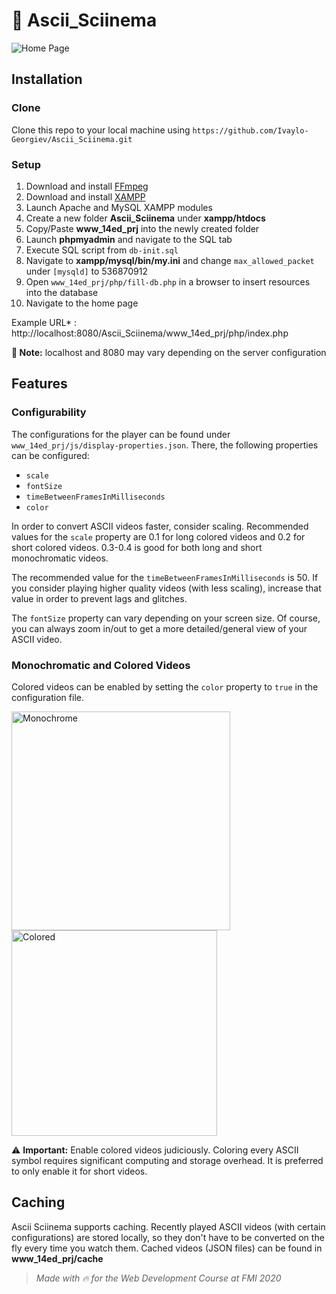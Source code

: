 # 🍿  Ascii_Sciinema

![Home Page](https://github.com/Ivaylo-Georgiev/Ascii_Sciinema/blob/master/home.gif)

## Installation

### Clone
Clone this repo to your local machine using `https://github.com/Ivaylo-Georgiev/Ascii_Sciinema.git`  

### Setup

 1. Download and install [FFmpeg](https://www.ffmpeg.org/download.html#build-windows)
 2. Download and install [XAMPP](https://www.apachefriends.org/download.html)
 3. Launch Apache and MySQL XAMPP modules
 4. Create a new folder **Ascii_Sciinema**  under **xampp/htdocs**
 5. Copy/Paste **www_14ed_prj**  into the newly created  folder
 6. Launch **phpmyadmin** and navigate to the SQL tab
 7. Execute SQL script from `db-init.sql`
 8. Navigate to **xampp/mysql/bin/my.ini** and change `max_allowed_packet` under `[mysqld]` to 536870912
 9. Open `www_14ed_prj/php/fill-db.php` in a browser to insert resources into the database
 10. Navigate to the home page

Example URL* :  http://localhost:8080/Ascii_Sciinema/www_14ed_prj/php/index.php

**📓 Note:** localhost and 8080 may vary depending on the server configuration

## Features

### Configurability
The configurations for the player can be found under `www_14ed_prj/js/display-properties.json`. There, the following properties can be configured:
* `scale`
* `fontSize`
* `timeBetweenFramesInMilliseconds` 
* `color`

In order to convert ASCII videos faster, consider scaling. Recommended values for the `scale` property are 0.1 for long colored videos and 0.2 for short colored videos. 0.3-0.4 is good for both long and short monochromatic videos.  

The recommended value for the `timeBetweenFramesInMilliseconds` is 50. If you consider playing higher quality videos (with less scaling), increase that value in order to prevent lags and glitches.  

The `fontSize` property can vary depending on your screen size. Of course, you can always zoom in/out to get a more detailed/general view of your ASCII video.  

### Monochromatic and Colored Videos
Colored videos can be enabled by setting the `color` property to `true` in the configuration file.  

<img alt="Monochrome" src="https://github.com/Ivaylo-Georgiev/Ascii_Sciinema/blob/master/monochrome.gif" width="350"><img alt="Colored" src="https://github.com/Ivaylo-Georgiev/Ascii_Sciinema/blob/master/colored.gif" width="329">

⚠️ **Important:** Enable colored videos judiciously. Coloring every ASCII symbol requires significant computing and storage overhead. It is preferred to only enable it for short videos.

## Caching 
Ascii Sciinema supports caching. Recently played ASCII videos (with certain configurations) are stored locally, so they don't have to be converted on the fly every time you watch them. Cached videos (JSON files) can be found in **www_14ed_prj/cache**

> _Made with 🔥 for the Web Development Course at FMI 2020_
